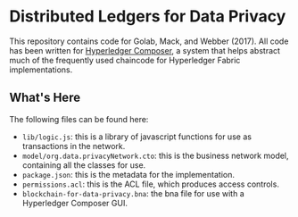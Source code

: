 # Distributed Ledgers for Data Privacy
This repository contains code for Golab, Mack, and Webber (2017). All code has been written for [Hyperledger Composer](https://hyperledger.github.io/composer/), a system that helps abstract much of the frequently used chaincode for Hyperledger Fabric implementations.

## What's Here
The following files can be found here: 

- `lib/logic.js`: this is a library of javascript functions for use as transactions in the network. 
- `model/org.data.privacyNetwork.cto`: this is the business network model, containing all the classes for use.
- `package.json`: this is the metadata for the implementation.
- `permissions.acl`: this is the ACL file, which produces access controls. 
- `blockchain-for-data-privacy.bna`: the bna file for use with a Hyperledger Composer GUI. 
